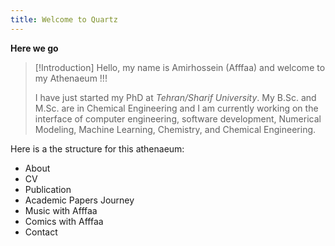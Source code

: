 ```yaml
---
title: Welcome to Quartz
---
```


**Here we go**



> [!Introduction] Hello, my name is Amirhossein (Afffaa) and welcome to my Athenaeum !!!
> 
> I have just started my PhD at _Tehran/Sharif University_. My B.Sc. and M.Sc. are in Chemical Engineering and I am currently working on the interface of computer engineering, software development, Numerical Modeling, Machine Learning, Chemistry, and Chemical Engineering.



Here is a the structure for this athenaeum:
- About
- CV
- Publication
- Academic Papers Journey
- Music with Afffaa
- Comics with Afffaa
- Contact